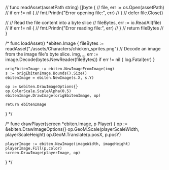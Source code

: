 // func readAsset(assetPath string) []byte {
// 	file, err := os.Open(assetPath)
// 	if err != nil {
// 		fmt.Println("Error opening file:", err)
// 	}
// 	defer file.Close()

// 	// Read the file content into a byte slice
// 	fileBytes, err := io.ReadAll(file)
// 	if err != nil {
// 		fmt.Println("Error reading file:", err)
// 	}
// 	return fileBytes
// }

/*
func loadAsset() *ebiten.Image {
	fileBytes := readAsset("./assets/Characters/chicken_sprites.png")
	// Decode an image from the image file's byte slice.
	img, _, err := image.Decode(bytes.NewReader(fileBytes))
	if err != nil {
		log.Fatal(err)
	}

	origEbitenImage := ebiten.NewImageFromImage(img)
	s := origEbitenImage.Bounds().Size()
	ebitenImage = ebiten.NewImage(s.X, s.Y)

	op := &ebiten.DrawImageOptions{}
	op.ColorScale.ScaleAlpha(0.5)
	ebitenImage.DrawImage(origEbitenImage, op)

	return ebitenImage
}
*/

/*
func drawPlayer(screen *ebiten.Image, p Player) {
	op := &ebiten.DrawImageOptions{}
	op.GeoM.Scale(playerScaleWidth, playerScaleHeight)
	op.GeoM.Translate(p.posX, p.posY)

	playerImage := ebiten.NewImage(imageWidth, imageHeight)
	playerImage.Fill(p.color)
	screen.DrawImage(playerImage, op)
}
*/